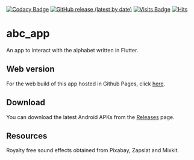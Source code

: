 [![Codacy Badge](https://app.codacy.com/project/badge/Grade/adb864e3af8543b2b5fdee7a371eccd5)](https://app.codacy.com/gh/bl4ckswordsman/abc_app/dashboard?utm_source=gh&utm_medium=referral&utm_content=&utm_campaign=Badge_grade)
[![GitHub release (latest by date)](https://img.shields.io/github/v/release/bl4ckswordsman/abc_app)](https://github.com/bl4ckswordsman/abc_app/releases/latest)
[![Visits Badge](https://badges.pufler.dev/visits/bl4ckswordsman/abc_app)](https://github.com/bl4ckswordsman)
[![Hits](https://hits.seeyoufarm.com/api/count/incr/badge.svg?url=https%3A%2F%2Fgithub.com%2Fbl4ckswordsman%2Fabc_app&count_bg=%2379C83D&title_bg=%23555555&icon=&icon_color=%23E7E7E7&title=Daily+hits&edge_flat=false)](https://hits.seeyoufarm.com/api/count/graph/dailyhits.svg?url=https://github.com/bl4ckswordsman/abc_app) <!-- 2024-02-14 -->

# abc_app

An app to interact with the alphabet written in Flutter.

## Web version

For the web build of this app hosted in Github Pages, click 
[here](https://bl4ckswordsman.github.io/abc_app/build/web/).

## Download

You can download the latest Android APKs from the 
[Releases](https://github.com/bl4ckswordsman/abc_app/releases) page.

## Resources

Royalty free sound effects obtained from Pixabay, Zapslat and Mixkit.
